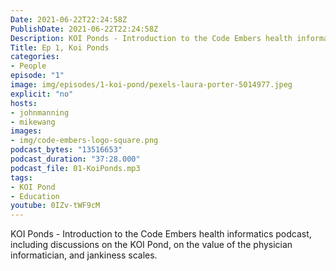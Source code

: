 ```yaml
---
Date: 2021-06-22T22:24:58Z
PublishDate: 2021-06-22T22:24:58Z
Description: KOI Ponds - Introduction to the Code Embers health informatics podcast, including discussions on the KOI Pond, on the value of the physician informatician, and jankiness scales.
Title: Ep 1, Koi Ponds
categories:
- People
episode: "1"
image: img/episodes/1-koi-pond/pexels-laura-porter-5014977.jpeg
explicit: "no"
hosts:
- johnmanning
- mikewang
images:
- img/code-embers-logo-square.png
podcast_bytes: "13516653"
podcast_duration: "37:28.000"
podcast_file: 01-KoiPonds.mp3
tags:
- KOI Pond
- Education
youtube: 0IZv-tWF9cM
---
```

KOI Ponds - Introduction to the Code Embers health informatics podcast, including discussions on the KOI Pond, on the value of the physician informatician, and jankiness scales.
